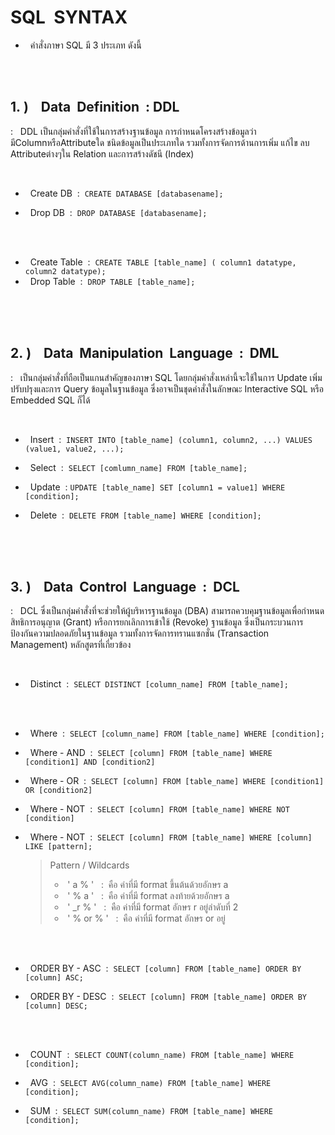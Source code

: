 # SQL  &nbsp;SYNTAX

- &nbsp; คำสั่งภาษา SQL มี 3 ประเภท ดังนี้

<br/><br/>

## 1.&nbsp;) &nbsp;&nbsp; Data &nbsp;Definition &nbsp;:&nbsp;DDL
:&nbsp;&nbsp; DDL เป็นกลุ่มคำสั่งที่ใช้ในการสร้างฐานข้อมูล การกำหนดโครงสร้างข้อมูลว่ามีColumnหรือAttributeใด  ชนิดข้อมูลเป็นประเภทใด รวมทั้งการจัดการด้านการเพิ่ม แก้ไข ลบ Attributeต่างๆใน Relation และการสร้างดัชนี (Index)

<br/>

   - &nbsp; Create DB &nbsp;:&nbsp; ```CREATE DATABASE [databasename];```
   
   - &nbsp; Drop DB &nbsp;:&nbsp; ```DROP DATABASE [databasename];```

   <br/><br/>

   - &nbsp; Create Table &nbsp;:&nbsp; ```CREATE TABLE [table_name] ( column1 datatype, column2 datatype);```
   - &nbsp; Drop Table &nbsp;:&nbsp; ```DROP TABLE [table_name];```

<br/><br/><br/>

 ## 2.&nbsp;) &nbsp;&nbsp; Data &nbsp;Manipulation &nbsp;Language &nbsp;:&nbsp; DML
:&nbsp;&nbsp;  เป็นกลุ่มคำสั่งที่ถือเป็นแกนสำคัญของภาษา SQL  โดยกลุ่มคำสั่งเหล่านี้จะใช้ในการ  Update   เพิ่ม   ปรับปรุงและการ    Query   ข้อมูลในฐานข้อมูล ซึ่งอาจเป็นชุดคำสั่งในลักษณะ Interactive SQL  หรือ  Embedded SQL ก็ได้

<br/>

   - &nbsp; Insert &nbsp;:&nbsp; ```INSERT INTO [table_name] (column1, column2, ...) VALUES (value1, value2, ...);```
   
   - &nbsp; Select &nbsp;:&nbsp; ```SELECT [comlumn_name] FROM [table_name];```

   - &nbsp; Update &nbsp;:&nbsp;```UPDATE [table_name] SET [column1 = value1] WHERE [condition];```

   - &nbsp; Delete &nbsp;:&nbsp; ```DELETE FROM [table_name] WHERE [condition];```

<br/><br/><br/>

 ## 3.&nbsp;) &nbsp;&nbsp; Data &nbsp;Control &nbsp;Language &nbsp;:&nbsp; DCL
:&nbsp;&nbsp;  DCL  ซึ่งเป็นกลุ่มคำสั่งที่จะช่วยให้ผู้บริหารฐานข้อมูล  (DBA) สามารถควบคุมฐานข้อมูลเพื่อกำหนดสิทธิการอนุญาต  (Grant)  หรือการยกเลิกการเข้าใช้ (Revoke)  ฐานข้อมูล ซึ่งเป็นกระบวนการป้องกันความปลอดภัยในฐานข้อมูล  รวมทั้งการจัดการทรานแซกชั่น (Transaction Management) หลักสูตรที่เกี่ยวข้อง

<br/>

   - &nbsp; Distinct &nbsp;:&nbsp; ```SELECT DISTINCT [column_name] FROM [table_name];```
     
   <br/><br/>
 
   - &nbsp; Where &nbsp;:&nbsp; ```SELECT [column_name] FROM [table_name] WHERE [condition];```
 
   - &nbsp; Where - AND &nbsp;:&nbsp; ```SELECT [column] FROM [table_name] WHERE [condition1] AND [condition2]```
 
   - &nbsp; Where - OR &nbsp;:&nbsp; ```SELECT [column] FROM [table_name] WHERE [condition1] OR [condition2]```
 
   - &nbsp; Where - NOT &nbsp;:&nbsp; ```SELECT [column] FROM [table_name] WHERE NOT [condition]```
 
   - &nbsp; Where - NOT &nbsp;:&nbsp; ```SELECT [column] FROM [table_name] WHERE [column] LIKE [pattern];```

       > Pattern / Wildcards
       > - &nbsp;'&nbsp;a&nbsp;%&nbsp;'&nbsp;  &nbsp;:&nbsp;  คือ ค่าที่มี format ขึ้นต้นด้วยอักษร a
       > - &nbsp;'&nbsp;%&nbsp;a&nbsp;'&nbsp;  &nbsp;:&nbsp;  คือ ค่าที่มี format ลงท้ายด้วยอักษร a
       > - &nbsp;'&nbsp;_r&nbsp;%&nbsp;'&nbsp;  &nbsp;:&nbsp;  คือ ค่าที่มี format อักษร r อยู่ลำดับที่ 2
       > - &nbsp;'&nbsp;%&nbsp;or&nbsp;%&nbsp;'&nbsp;  &nbsp;:&nbsp;  คือ ค่าที่มี format อักษร or อยู่
 
   <br/><br/>
 
   - &nbsp; ORDER BY - ASC &nbsp;:&nbsp; ```SELECT [column] FROM [table_name] ORDER BY [column] ASC;```
 
   - &nbsp; ORDER BY - DESC &nbsp;:&nbsp; ```SELECT [column] FROM [table_name] ORDER BY [column] DESC;```
 
   <br/><br/>
 
   - &nbsp; COUNT &nbsp;:&nbsp; ```SELECT COUNT(column_name) FROM [table_name] WHERE [condition];```
 
   - &nbsp; AVG &nbsp;:&nbsp; ```SELECT AVG(column_name) FROM [table_name] WHERE [condition];```
 
   - &nbsp; SUM &nbsp;:&nbsp; ```SELECT SUM(column_name) FROM [table_name] WHERE [condition];```
